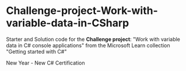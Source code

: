 # Challenge-project-Work-with-variable-data-in-CSharp
Starter and Solution code for the **Challenge project**: "Work with variable data in C# console applications" from the Microsoft Learn collection "Getting started with C#"

New Year - New C# Certification